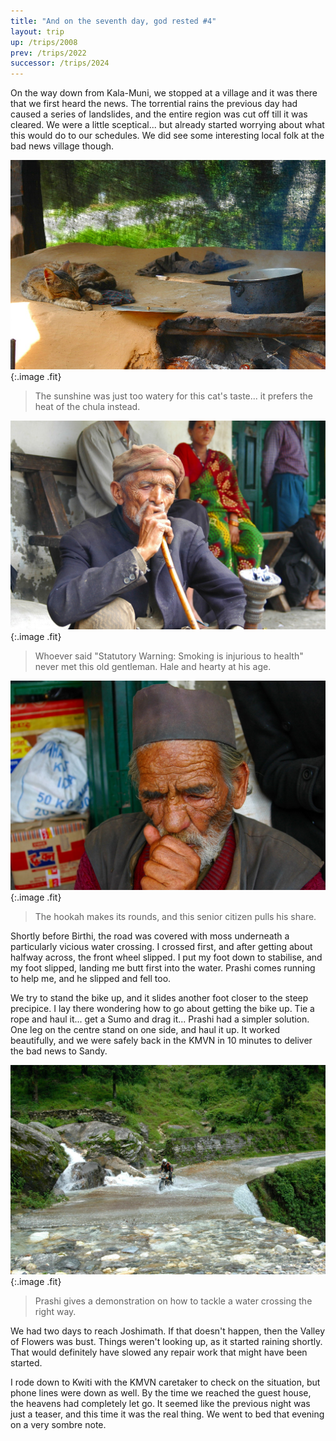 ```yaml
---
title: "And on the seventh day, god rested #4"
layout: trip
up: /trips/2008
prev: /trips/2022
successor: /trips/2024
---
```


On the way down from Kala-Muni, we stopped at a village and it             was there that we first heard the news. The torrential rains the             previous day had caused a series of landslides, and the entire             region was cut off till it was cleared. We were a little             sceptical... but already started worrying about what this would             do to our schedules. We did see some interesting local folk at             the bad news village though.

![DSC_0129.JPG](/images/photos/DSC_0129.JPG 'DSC_0129.JPG'){:.image .fit}

>  The sunshine was just too watery for this cat's             taste... it prefers the heat of the chula instead. 

![DSC_0134.JPG](/images/photos/DSC_0134.JPG 'DSC_0134.JPG'){:.image .fit}

>  Whoever said &quot;Statutory Warning: Smoking is             injurious to health&quot; never met this old gentleman. Hale and             hearty at his age. 

![DSC_0137.JPG](/images/photos/DSC_0137.JPG 'DSC_0137.JPG'){:.image .fit}

>  The hookah makes its rounds, and this senior             citizen pulls his share. 

Shortly before Birthi, the road was covered with moss             underneath a particularly vicious water crossing. I crossed             first, and after getting about halfway across, the front wheel             slipped. I put my foot down to stabilise, and my foot slipped,             landing me butt first into the water. Prashi comes running to             help me, and he slipped and fell too.

We try to stand the bike up, and it slides another foot closer             to the steep precipice. I lay there wondering how to go about             getting the bike up. Tie a rope and haul it... get a Sumo and             drag it... Prashi had a simpler solution. One leg on the centre             stand on one side, and haul it up. It worked beautifully, and we             were safely back in the KMVN in 10 minutes to deliver the bad             news to Sandy.

![DSC_0141.JPG](/images/photos/DSC_0141.JPG 'DSC_0141.JPG'){:.image .fit}

>  Prashi gives a demonstration on how to tackle a             water crossing the right way. 

We had two days to reach Joshimath. If that doesn't happen,             then the Valley of Flowers was bust. Things weren't looking up,             as it started raining shortly. That would definitely have slowed             any repair work that might have been started.

I rode down to Kwiti with the KMVN caretaker to check on the             situation, but phone lines were down as well. By the time we             reached the guest house, the heavens had completely let go. It             seemed like the previous night was just a teaser, and this time             it was the real thing. We went to bed that evening on a very             sombre note.


